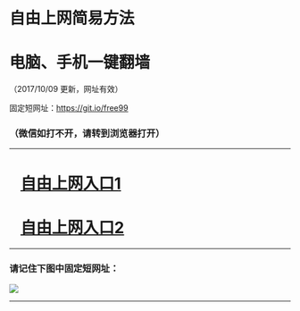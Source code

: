 ﻿# 自由上网简易方法

# 电脑、手机一键翻墙

（2017/10/09 更新，网址有效）

固定短网址：https://git.io/free99

### （微信如打不开，请转到浏览器打开）


***





# &nbsp;&nbsp; <a href="http://ft108569559.fwq-tz-1001.info/fwqtz01.html?t=100900112931 " target="_blank">自由上网入口1</a>
# &nbsp;&nbsp; <a href="http://ft2456814461.fwq-tz-1002.info/fwqtz02.html?t=10090018097 " target="_blank">自由上网入口2</a>
***

### 请记住下图中固定短网址：

<img src="https://s3-us-west-2.amazonaws.com/fwq-1001/yjfq-20170905okok.png" /> 


***

